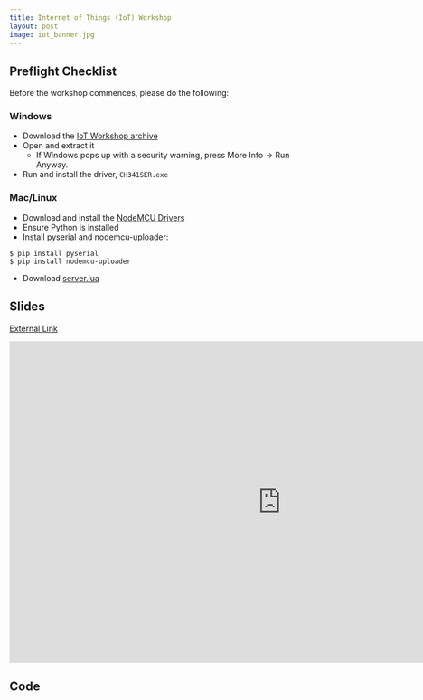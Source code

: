 ```yaml
---
title: Internet of Things (IoT) Workshop
layout: post
image: iot_banner.jpg
---
```


## Preflight Checklist

Before the workshop commences, please do the following:

### Windows
- Download the [IoT Workshop archive](/dl/iot_workshop.exe)
- Open and extract it
  - If Windows pops up with a security warning, press More Info -> Run Anyway.
- Run and install the driver, `CH341SER.exe`

### Mac/Linux
- Download and install the [NodeMCU Drivers](https://github.com/nodemcu/nodemcu-devkit/tree/master/Drivers)
- Ensure Python is installed
- Install pyserial and nodemcu-uploader:

```
$ pip install pyserial
$ pip install nodemcu-uploader
```

- Download [server.lua](https://gist.github.com/MooseV2/52776ce6f324069a781835c07140f3d4)


## Slides
[External Link](https://docs.google.com/presentation/d/e/2PACX-1vSZ8i5CAYOfvDCN3zfsv9Dmt7avhef-o_oM_B3uooGKADRXIBa4IuwIexlGt6X4IqNhOFzNKCOBN2YZ/pub?start=false&loop=false&delayms=3000)

<iframe src="https://docs.google.com/presentation/d/e/2PACX-1vSZ8i5CAYOfvDCN3zfsv9Dmt7avhef-o_oM_B3uooGKADRXIBa4IuwIexlGt6X4IqNhOFzNKCOBN2YZ/embed?start=false&loop=false&delayms=3000" frameborder="0" width="960" height="569" allowfullscreen="true" mozallowfullscreen="true" webkitallowfullscreen="true"></iframe>


## Code

<script src="https://gist.github.com/MooseV2/488d61d49835fac70506ffcb99e2d939.js"></script>
